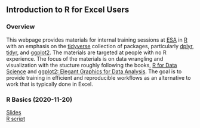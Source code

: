 ## Introduction to R for Excel Users

### Overview

This webpage provides materials for internal training sessions at [ESA](https://esassoc.com/) in [R](https://www.r-project.org/) with an emphasis on the [tidyverse](https://www.tidyverse.org/) collection of packages, particularly [dplyr](https://dplyr.tidyverse.org/), [tidyr](https://tidyr.tidyverse.org/), and [ggplot2](https://ggplot2.tidyverse.org/). The materials are targeted at people with no R experience. The focus of the materials is on data wrangling and visualization with the stucture roughly following the books, [R for Data Science](https://r4ds.had.co.nz/) and [ggplot2: Elegant Graphics for Data Analysis](https://ggplot2-book.org). The goal is to provide training in efficient and reproducible workflows as an alternative to work that is typically done in Excel.

### R Basics (2020-11-20)

[Slides](https://environmentalscienceassociates.github.io/R-Intro-Training/1_R-basics.html)  
[R script](https://github.com/EnvironmentalScienceAssociates/R-Intro-Training/blob/master/Scripts/1_R-basics.R)